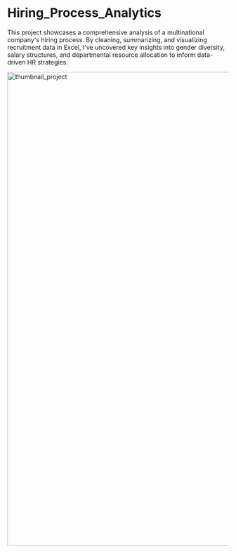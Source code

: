 # Hiring_Process_Analytics
This project showcases a comprehensive analysis of a multinational company's hiring process. By cleaning, summarizing, and visualizing recruitment data in Excel, I've uncovered key insights into gender diversity, salary structures, and departmental resource allocation to inform data-driven HR strategies.

<img width="1920" height="1080" alt="thumbnail_project" src="https://github.com/user-attachments/assets/cd92b7e2-1348-483a-8dd5-e4f3680fd8d8" />

